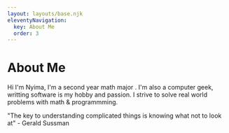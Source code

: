```yaml
---
layout: layouts/base.njk
eleventyNavigation:
  key: About Me
  order: 3
---
```


# About Me

Hi I'm Nyima, I'm a second year math major . I'm also a computer geek, writting software is my hobby and passion. I strive to solve real world problems with math & programmming.

"The key to understanding complicated things is knowing what not to look at" - Gerald Sussman

